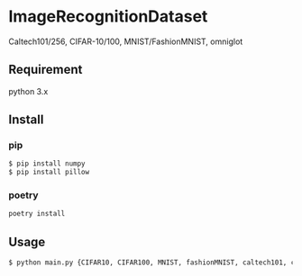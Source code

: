 ImageRecognitionDataset
====

Caltech101/256, CIFAR-10/100, MNIST/FashionMNIST, omniglot

## Requirement
python 3.x

## Install
### pip
```bash
$ pip install numpy
$ pip install pillow
```
### poetry
```bash
poetry install
```

## Usage
```bash
$ python main.py {CIFAR10, CIFAR100, MNIST, fashionMNIST, caltech101, caltech256, omniglot}
```